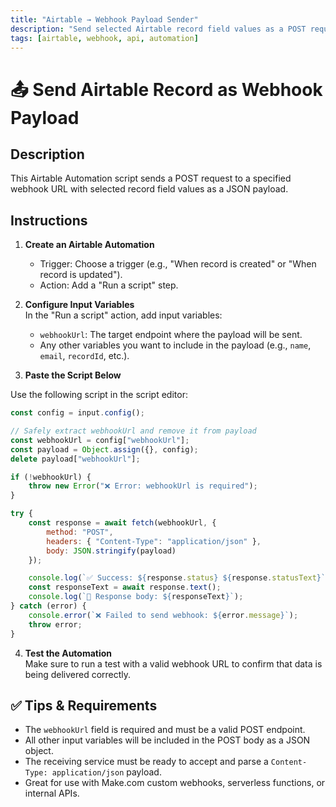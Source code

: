 ```yaml
---
title: "Airtable → Webhook Payload Sender"
description: "Send selected Airtable record field values as a POST request to a webhook URL for integration with external services."
tags: [airtable, webhook, api, automation]
---
```


# 📤 Send Airtable Record as Webhook Payload

## Description
This Airtable Automation script sends a POST request to a specified webhook URL with selected record field values as a JSON payload.

## Instructions

1. **Create an Airtable Automation**  
   - Trigger: Choose a trigger (e.g., "When record is created" or "When record is updated").
   - Action: Add a "Run a script" step.

2. **Configure Input Variables**  
   In the "Run a script" action, add input variables:
   - `webhookUrl`: The target endpoint where the payload will be sent.
   - Any other variables you want to include in the payload (e.g., `name`, `email`, `recordId`, etc.).

3. **Paste the Script Below**

Use the following script in the script editor:

```javascript
const config = input.config();

// Safely extract webhookUrl and remove it from payload
const webhookUrl = config["webhookUrl"];
const payload = Object.assign({}, config);
delete payload["webhookUrl"];

if (!webhookUrl) {
    throw new Error("❌ Error: webhookUrl is required");
}

try {
    const response = await fetch(webhookUrl, {
        method: "POST",
        headers: { "Content-Type": "application/json" },
        body: JSON.stringify(payload)
    });

    console.log(`✅ Success: ${response.status} ${response.statusText}`);
    const responseText = await response.text();
    console.log(`🔁 Response body: ${responseText}`);
} catch (error) {
    console.error(`❌ Failed to send webhook: ${error.message}`);
    throw error;
}

   ```

4. **Test the Automation**  
   Make sure to run a test with a valid webhook URL to confirm that data is being delivered correctly.

## ✅ Tips & Requirements
- The `webhookUrl` field is required and must be a valid POST endpoint.
- All other input variables will be included in the POST body as a JSON object.
- The receiving service must be ready to accept and parse a `Content-Type: application/json` payload.
- Great for use with Make.com custom webhooks, serverless functions, or internal APIs.

